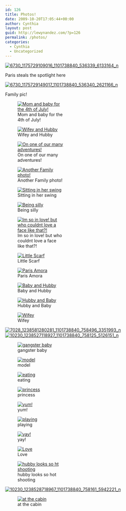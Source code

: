 ```yaml
---
id: 126
title: Photos!
date: 2009-10-20T17:05:44+00:00
author: Cynthia
layout: post
guid: http://lewynandez.com/?p=126
permalink: /photos/
categories:
  - Cynthia
  - Uncategorized
---
```

<a href="http://i1.wp.com/lewynandez.com/wp-content/uploads/2009/10/6730_1175729109016_1101738840_536339_6133164_n.jpg" rel="lightbox[126]"><img src="http://i1.wp.com/lewynandez.com/wp-content/uploads/2009/10/6730_1175729109016_1101738840_536339_6133164_n.jpg?resize=150%2C150" alt="6730_1175729109016_1101738840_536339_6133164_n" title="6730_1175729109016_1101738840_536339_6133164_n" class="aligncenter size-thumbnail wp-image-99" data-recalc-dims="1" /></a>
  
Paris steals the spotlight here
  
<a href="http://i1.wp.com/lewynandez.com/wp-content/uploads/2009/10/6730_1175729149017_1101738840_536340_2621166_n.jpg" rel="lightbox[126]"><img src="http://i1.wp.com/lewynandez.com/wp-content/uploads/2009/10/6730_1175729149017_1101738840_536340_2621166_n.jpg?resize=150%2C150" alt="6730_1175729149017_1101738840_536340_2621166_n" title="6730_1175729149017_1101738840_536340_2621166_n" class="aligncenter size-thumbnail wp-image-100" data-recalc-dims="1" /></a>
  
Family pic!
  
<figure id="attachment\_101" aria-labelledby="figcaption\_attachment_101" class="wp-caption aligncenter" style="width: 150px"><a href="http://i1.wp.com/lewynandez.com/wp-content/uploads/2009/10/6730_1178800545800_1101738840_547371_6750329_n.jpg" rel="lightbox[126]"><img src="http://i1.wp.com/lewynandez.com/wp-content/uploads/2009/10/6730_1178800545800_1101738840_547371_6750329_n.jpg?resize=150%2C150" alt="Mom and baby for the 4th of July! " title="6730_1178800545800_1101738840_547371_6750329_n" class="size-thumbnail wp-image-101" data-recalc-dims="1" /></a><figcaption id="figcaption\_attachment\_101" class="wp-caption-text">Mom and baby for the 4th of July! </figcaption></figure>
  
<figure id="attachment\_102" aria-labelledby="figcaption\_attachment_102" class="wp-caption aligncenter" style="width: 150px"><a href="http://i0.wp.com/lewynandez.com/wp-content/uploads/2009/10/6922_1224626691425_1101738840_711169_5820555_n.jpg" rel="lightbox[126]"><img src="http://i0.wp.com/lewynandez.com/wp-content/uploads/2009/10/6922_1224626691425_1101738840_711169_5820555_n.jpg?resize=150%2C150" alt="Wifey and Hubby" title="6922_1224626691425_1101738840_711169_5820555_n" class="size-thumbnail wp-image-102" data-recalc-dims="1" /></a><figcaption id="figcaption\_attachment\_102" class="wp-caption-text">Wifey and Hubby</figcaption></figure>
  
<figure id="attachment\_104" aria-labelledby="figcaption\_attachment_104" class="wp-caption aligncenter" style="width: 150px"><a href="http://i2.wp.com/lewynandez.com/wp-content/uploads/2009/10/6922_1229460212260_1101738840_727576_1527619_n.jpg" rel="lightbox[126]"><img src="http://i2.wp.com/lewynandez.com/wp-content/uploads/2009/10/6922_1229460212260_1101738840_727576_1527619_n.jpg?resize=150%2C150" alt="On one of our many adventures!" title="6922_1229460212260_1101738840_727576_1527619_n" class="size-thumbnail wp-image-104" data-recalc-dims="1" /></a><figcaption id="figcaption\_attachment\_104" class="wp-caption-text">On one of our many adventures!</figcaption></figure>
  
<figure id="attachment\_103" aria-labelledby="figcaption\_attachment_103" class="wp-caption aligncenter" style="width: 150px"><a href="http://i0.wp.com/lewynandez.com/wp-content/uploads/2009/10/6922_1224627331441_1101738840_711184_4566507_n.jpg" rel="lightbox[126]"><img src="http://i0.wp.com/lewynandez.com/wp-content/uploads/2009/10/6922_1224627331441_1101738840_711184_4566507_n.jpg?resize=150%2C150" alt="Another Family photo!" title="6922_1224627331441_1101738840_711184_4566507_n" class="size-thumbnail wp-image-103" data-recalc-dims="1" /></a><figcaption id="figcaption\_attachment\_103" class="wp-caption-text">Another Family photo!</figcaption></figure><figure id="attachment\_105" aria-labelledby="figcaption\_attachment_105" class="wp-caption aligncenter" style="width: 150px"><a href="http://i1.wp.com/lewynandez.com/wp-content/uploads/2009/10/6922_1229460532268_1101738840_727583_1500396_n.jpg" rel="lightbox[126]"><img src="http://i1.wp.com/lewynandez.com/wp-content/uploads/2009/10/6922_1229460532268_1101738840_727583_1500396_n.jpg?resize=150%2C150" alt="Sitting in her swing" title="6922_1229460532268_1101738840_727583_1500396_n" class="size-thumbnail wp-image-105" data-recalc-dims="1" /></a><figcaption id="figcaption\_attachment\_105" class="wp-caption-text">Sitting in her swing</figcaption></figure><figure id="attachment\_106" aria-labelledby="figcaption\_attachment_106" class="wp-caption aligncenter" style="width: 150px"><a href="http://i0.wp.com/lewynandez.com/wp-content/uploads/2009/10/6922_1229460572269_1101738840_727584_2961274_n.jpg" rel="lightbox[126]"><img src="http://i0.wp.com/lewynandez.com/wp-content/uploads/2009/10/6922_1229460572269_1101738840_727584_2961274_n.jpg?resize=150%2C150" alt="Being silly" title="6922_1229460572269_1101738840_727584_2961274_n" class="size-thumbnail wp-image-106" data-recalc-dims="1" /></a><figcaption id="figcaption\_attachment\_106" class="wp-caption-text">Being silly</figcaption></figure><figure id="attachment\_107" aria-labelledby="figcaption\_attachment_107" class="wp-caption aligncenter" style="width: 150px"><a href="http://i2.wp.com/lewynandez.com/wp-content/uploads/2009/10/6922_1233033341586_1101738840_738437_6655781_n.jpg" rel="lightbox[126]"><img src="http://i2.wp.com/lewynandez.com/wp-content/uploads/2009/10/6922_1233033341586_1101738840_738437_6655781_n.jpg?resize=150%2C150" alt="Im so in love! but who couldnt love a face like that?!" title="6922_1233033341586_1101738840_738437_6655781_n" class="size-thumbnail wp-image-107" data-recalc-dims="1" /></a><figcaption id="figcaption\_attachment\_107" class="wp-caption-text">Im so in love! but who couldnt love a face like that?!</figcaption></figure><figure id="attachment\_108" aria-labelledby="figcaption\_attachment_108" class="wp-caption aligncenter" style="width: 150px"><a href="http://i0.wp.com/lewynandez.com/wp-content/uploads/2009/10/6922_1233033781597_1101738840_738448_1914553_n.jpg" rel="lightbox[126]"><img src="http://i0.wp.com/lewynandez.com/wp-content/uploads/2009/10/6922_1233033781597_1101738840_738448_1914553_n.jpg?resize=150%2C150" alt="Little Scarf" title="6922_1233033781597_1101738840_738448_1914553_n" class="size-thumbnail wp-image-108" data-recalc-dims="1" /></a><figcaption id="figcaption\_attachment\_108" class="wp-caption-text">Little Scarf</figcaption></figure><figure id="attachment\_109" aria-labelledby="figcaption\_attachment_109" class="wp-caption aligncenter" style="width: 150px"><a href="http://i1.wp.com/lewynandez.com/wp-content/uploads/2009/10/6922_1233034181607_1101738840_738458_5615419_n.jpg" rel="lightbox[126]"><img src="http://i1.wp.com/lewynandez.com/wp-content/uploads/2009/10/6922_1233034181607_1101738840_738458_5615419_n.jpg?resize=150%2C150" alt="Paris Amora" title="6922_1233034181607_1101738840_738458_5615419_n" class="size-thumbnail wp-image-109" data-recalc-dims="1" /></a><figcaption id="figcaption\_attachment\_109" class="wp-caption-text">Paris Amora</figcaption></figure><figure id="attachment\_110" aria-labelledby="figcaption\_attachment_110" class="wp-caption aligncenter" style="width: 150px"><a href="http://i1.wp.com/lewynandez.com/wp-content/uploads/2009/10/6922_1233044141856_1101738840_738489_263072_n.jpg" rel="lightbox[126]"><img src="http://i1.wp.com/lewynandez.com/wp-content/uploads/2009/10/6922_1233044141856_1101738840_738489_263072_n.jpg?resize=150%2C150" alt="Baby and Hubby" title="6922_1233044141856_1101738840_738489_263072_n" class="size-thumbnail wp-image-110" data-recalc-dims="1" /></a><figcaption id="figcaption\_attachment\_110" class="wp-caption-text">Baby and Hubby</figcaption></figure><figure id="attachment\_111" aria-labelledby="figcaption\_attachment_111" class="wp-caption aligncenter" style="width: 150px"><a href="http://i2.wp.com/lewynandez.com/wp-content/uploads/2009/10/6922_1233044181857_1101738840_738490_4802910_n.jpg" rel="lightbox[126]"><img src="http://i2.wp.com/lewynandez.com/wp-content/uploads/2009/10/6922_1233044181857_1101738840_738490_4802910_n.jpg?resize=150%2C150" alt="Hubby and Baby" title="6922_1233044181857_1101738840_738490_4802910_n" class="size-thumbnail wp-image-111" data-recalc-dims="1" /></a><figcaption id="figcaption\_attachment\_111" class="wp-caption-text">Hubby and Baby</figcaption></figure><figure id="attachment\_112" aria-labelledby="figcaption\_attachment_112" class="wp-caption aligncenter" style="width: 150px"><a href="http://i0.wp.com/lewynandez.com/wp-content/uploads/2009/10/6922_1233051062029_1101738840_738509_1598395_n.jpg" rel="lightbox[126]"><img src="http://i0.wp.com/lewynandez.com/wp-content/uploads/2009/10/6922_1233051062029_1101738840_738509_1598395_n.jpg?resize=150%2C150" alt="Wifey " title="6922_1233051062029_1101738840_738509_1598395_n" class="size-thumbnail wp-image-112" data-recalc-dims="1" /></a><figcaption id="figcaption\_attachment\_112" class="wp-caption-text">Wifey </figcaption></figure><a href="http://i0.wp.com/lewynandez.com/wp-content/uploads/2009/10/7028_1238581280281_1101738840_758496_3351993_n.jpg" rel="lightbox[126]"><img src="http://i0.wp.com/lewynandez.com/wp-content/uploads/2009/10/7028_1238581280281_1101738840_758496_3351993_n.jpg?resize=150%2C150" alt="7028_1238581280281_1101738840_758496_3351993_n" title="7028_1238581280281_1101738840_758496_3351993_n" class="aligncenter size-thumbnail wp-image-113" data-recalc-dims="1" /></a><a href="http://i2.wp.com/lewynandez.com/wp-content/uploads/2009/10/10230_1238527118927_1101738840_758125_5126151_n.jpg" rel="lightbox[126]"><img src="http://i2.wp.com/lewynandez.com/wp-content/uploads/2009/10/10230_1238527118927_1101738840_758125_5126151_n.jpg?resize=150%2C150" alt="10230_1238527118927_1101738840_758125_5126151_n" title="10230_1238527118927_1101738840_758125_5126151_n" class="aligncenter size-thumbnail wp-image-114" data-recalc-dims="1" /></a><figure id="attachment\_115" aria-labelledby="figcaption\_attachment_115" class="wp-caption aligncenter" style="width: 150px"><a href="http://i0.wp.com/lewynandez.com/wp-content/uploads/2009/10/10230_1238527358933_1101738840_758131_1121818_n.jpg" rel="lightbox[126]"><img src="http://i0.wp.com/lewynandez.com/wp-content/uploads/2009/10/10230_1238527358933_1101738840_758131_1121818_n.jpg?resize=150%2C150" alt="gangster baby" title="10230_1238527358933_1101738840_758131_1121818_n" class="size-thumbnail wp-image-115" data-recalc-dims="1" /></a><figcaption id="figcaption\_attachment\_115" class="wp-caption-text">gangster baby</figcaption></figure><figure id="attachment\_116" aria-labelledby="figcaption\_attachment_116" class="wp-caption aligncenter" style="width: 150px"><a href="http://i1.wp.com/lewynandez.com/wp-content/uploads/2009/10/10230_1238527438935_1101738840_758132_7003096_n.jpg" rel="lightbox[126]"><img src="http://i1.wp.com/lewynandez.com/wp-content/uploads/2009/10/10230_1238527438935_1101738840_758132_7003096_n.jpg?resize=150%2C150" alt="model" title="10230_1238527438935_1101738840_758132_7003096_n" class="size-thumbnail wp-image-116" data-recalc-dims="1" /></a><figcaption id="figcaption\_attachment\_116" class="wp-caption-text">model</figcaption></figure><figure id="attachment\_118" aria-labelledby="figcaption\_attachment_118" class="wp-caption aligncenter" style="width: 150px"><a href="http://i0.wp.com/lewynandez.com/wp-content/uploads/2009/10/10230_1238527598939_1101738840_758136_7057867_n.jpg" rel="lightbox[126]"><img src="http://i0.wp.com/lewynandez.com/wp-content/uploads/2009/10/10230_1238527598939_1101738840_758136_7057867_n.jpg?resize=150%2C150" alt="eating" title="10230_1238527598939_1101738840_758136_7057867_n" class="size-thumbnail wp-image-118" data-recalc-dims="1" /></a><figcaption id="figcaption\_attachment\_118" class="wp-caption-text">eating</figcaption></figure><figure id="attachment\_117" aria-labelledby="figcaption\_attachment_117" class="wp-caption aligncenter" style="width: 150px"><a href="http://i1.wp.com/lewynandez.com/wp-content/uploads/2009/10/10230_1238527478936_1101738840_758133_5965669_n.jpg" rel="lightbox[126]"><img src="http://i1.wp.com/lewynandez.com/wp-content/uploads/2009/10/10230_1238527478936_1101738840_758133_5965669_n.jpg?resize=150%2C150" alt="princess" title="10230_1238527478936_1101738840_758133_5965669_n" class="size-thumbnail wp-image-117" data-recalc-dims="1" /></a><figcaption id="figcaption\_attachment\_117" class="wp-caption-text">princess</figcaption></figure><figure id="attachment\_119" aria-labelledby="figcaption\_attachment_119" class="wp-caption aligncenter" style="width: 150px"><a href="http://i2.wp.com/lewynandez.com/wp-content/uploads/2009/10/10230_1238527638940_1101738840_758137_2903390_n.jpg" rel="lightbox[126]"><img src="http://i2.wp.com/lewynandez.com/wp-content/uploads/2009/10/10230_1238527638940_1101738840_758137_2903390_n.jpg?resize=150%2C150" alt="yum!" title="10230_1238527638940_1101738840_758137_2903390_n" class="size-thumbnail wp-image-119" data-recalc-dims="1" /></a><figcaption id="figcaption\_attachment\_119" class="wp-caption-text">yum!</figcaption></figure><figure id="attachment\_120" aria-labelledby="figcaption\_attachment_120" class="wp-caption aligncenter" style="width: 150px"><a href="http://i0.wp.com/lewynandez.com/wp-content/uploads/2009/10/10230_1238527718942_1101738840_758139_7171528_n.jpg" rel="lightbox[126]"><img src="http://i0.wp.com/lewynandez.com/wp-content/uploads/2009/10/10230_1238527718942_1101738840_758139_7171528_n.jpg?resize=150%2C150" alt="playing" title="10230_1238527718942_1101738840_758139_7171528_n" class="size-thumbnail wp-image-120" data-recalc-dims="1" /></a><figcaption id="figcaption\_attachment\_120" class="wp-caption-text">playing</figcaption></figure><figure id="attachment\_121" aria-labelledby="figcaption\_attachment_121" class="wp-caption aligncenter" style="width: 150px"><a href="http://i0.wp.com/lewynandez.com/wp-content/uploads/2009/10/10230_1238527798944_1101738840_758140_7257187_n.jpg" rel="lightbox[126]"><img src="http://i0.wp.com/lewynandez.com/wp-content/uploads/2009/10/10230_1238527798944_1101738840_758140_7257187_n.jpg?resize=150%2C150" alt="yay!" title="10230_1238527798944_1101738840_758140_7257187_n" class="size-thumbnail wp-image-121" data-recalc-dims="1" /></a><figcaption id="figcaption\_attachment\_121" class="wp-caption-text">yay!</figcaption></figure><figure id="attachment\_122" aria-labelledby="figcaption\_attachment_122" class="wp-caption aligncenter" style="width: 150px"><a href="http://i2.wp.com/lewynandez.com/wp-content/uploads/2009/10/10230_1238528038950_1101738840_758146_2209077_n.jpg" rel="lightbox[126]"><img src="http://i2.wp.com/lewynandez.com/wp-content/uploads/2009/10/10230_1238528038950_1101738840_758146_2209077_n.jpg?resize=150%2C150" alt="Love" title="10230_1238528038950_1101738840_758146_2209077_n" class="size-thumbnail wp-image-122" data-recalc-dims="1" /></a><figcaption id="figcaption\_attachment\_122" class="wp-caption-text">Love</figcaption></figure><figure id="attachment\_123" aria-labelledby="figcaption\_attachment_123" class="wp-caption aligncenter" style="width: 150px"><a href="http://i0.wp.com/lewynandez.com/wp-content/uploads/2009/10/10230_1238528598964_1101738840_758159_3372132_n.jpg" rel="lightbox[126]"><img src="http://i0.wp.com/lewynandez.com/wp-content/uploads/2009/10/10230_1238528598964_1101738840_758159_3372132_n.jpg?resize=150%2C150" alt="hubby looks so ht shooting" title="10230_1238528598964_1101738840_758159_3372132_n" class="size-thumbnail wp-image-123" data-recalc-dims="1" /></a><figcaption id="figcaption\_attachment\_123" class="wp-caption-text">hubby looks so hot shooting</figcaption></figure><a href="http://i1.wp.com/lewynandez.com/wp-content/uploads/2009/10/10230_1238528718967_1101738840_758161_5942221_n.jpg" rel="lightbox[126]"><img src="http://i1.wp.com/lewynandez.com/wp-content/uploads/2009/10/10230_1238528718967_1101738840_758161_5942221_n.jpg?resize=150%2C150" alt="10230_1238528718967_1101738840_758161_5942221_n" title="10230_1238528718967_1101738840_758161_5942221_n" class="aligncenter size-thumbnail wp-image-124" data-recalc-dims="1" /></a><figure id="attachment\_125" aria-labelledby="figcaption\_attachment_125" class="wp-caption aligncenter" style="width: 150px"><a href="http://i2.wp.com/lewynandez.com/wp-content/uploads/2009/10/10230_1238528758968_1101738840_758162_6581144_n.jpg" rel="lightbox[126]"><img src="http://i2.wp.com/lewynandez.com/wp-content/uploads/2009/10/10230_1238528758968_1101738840_758162_6581144_n.jpg?resize=150%2C150" alt="at the cabin" title="10230_1238528758968_1101738840_758162_6581144_n" class="size-thumbnail wp-image-125" data-recalc-dims="1" /></a><figcaption id="figcaption\_attachment\_125" class="wp-caption-text">at the cabin</figcaption></figure>
